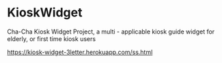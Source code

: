 # KioskWidget
Cha-Cha Kiosk Widget Project, a multi - applicable kiosk guide widget for elderly, or first time kiosk users

https://kiosk-widget-3letter.herokuapp.com/ss.html
